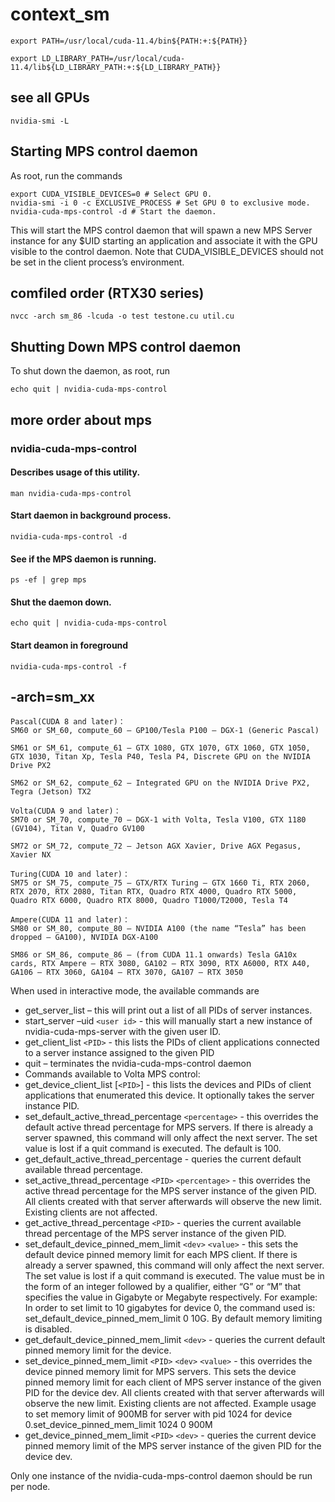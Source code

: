 # context_sm

```
export PATH=/usr/local/cuda-11.4/bin${PATH:+:${PATH}}

export LD_LIBRARY_PATH=/usr/local/cuda-11.4/lib${LD_LIBRARY_PATH:+:${LD_LIBRARY_PATH}}

```

## see all GPUs

```
nvidia-smi -L
```

## Starting MPS control daemon

As root, run the commands

```
export CUDA_VISIBLE_DEVICES=0 # Select GPU 0.
nvidia-smi -i 0 -c EXCLUSIVE_PROCESS # Set GPU 0 to exclusive mode.
nvidia-cuda-mps-control -d # Start the daemon.
```

This will start the MPS control daemon that will spawn a new MPS Server instance for any $UID starting an application and associate it with the GPU visible to the control daemon. Note that CUDA_VISIBLE_DEVICES should not be set in the client process’s environment.

## comfiled order (RTX30 series)
```
nvcc -arch sm_86 -lcuda -o test testone.cu util.cu
```

## Shutting Down MPS control daemon

To shut down the daemon, as root, run

```
echo quit | nvidia-cuda-mps-control
```

## more order about mps

### nvidia-cuda-mps-control

#### Describes usage of this utility.

```
man nvidia-cuda-mps-control
```

#### Start daemon in background process.

```
nvidia-cuda-mps-control -d 
```

#### See if the MPS daemon is running.

```
ps -ef | grep mps
```

#### Shut the daemon down.

```
echo quit | nvidia-cuda-mps-control
```

#### Start deamon in foreground

```
nvidia-cuda-mps-control -f
```

## -arch=sm_xx

```
Pascal(CUDA 8 and later)：
SM60 or SM_60, compute_60 – GP100/Tesla P100 – DGX-1 (Generic Pascal)

SM61 or SM_61, compute_61 – GTX 1080, GTX 1070, GTX 1060, GTX 1050, GTX 1030, Titan Xp, Tesla P40, Tesla P4, Discrete GPU on the NVIDIA Drive PX2

SM62 or SM_62, compute_62 – Integrated GPU on the NVIDIA Drive PX2, Tegra (Jetson) TX2

Volta(CUDA 9 and later)：
SM70 or SM_70, compute_70 – DGX-1 with Volta, Tesla V100, GTX 1180 (GV104), Titan V, Quadro GV100

SM72 or SM_72, compute_72 – Jetson AGX Xavier, Drive AGX Pegasus, Xavier NX

Turing(CUDA 10 and later)：
SM75 or SM_75, compute_75 – GTX/RTX Turing – GTX 1660 Ti, RTX 2060, RTX 2070, RTX 2080, Titan RTX, Quadro RTX 4000, Quadro RTX 5000, Quadro RTX 6000, Quadro RTX 8000, Quadro T1000/T2000, Tesla T4

Ampere(CUDA 11 and later)：
SM80 or SM_80, compute_80 – NVIDIA A100 (the name “Tesla” has been dropped – GA100), NVIDIA DGX-A100

SM86 or SM_86, compute_86 – (from CUDA 11.1 onwards) Tesla GA10x cards, RTX Ampere – RTX 3080, GA102 – RTX 3090, RTX A6000, RTX A40, GA106 – RTX 3060, GA104 – RTX 3070, GA107 – RTX 3050
```

When used in interactive mode, the available commands are

* get_server_list – this will print out a list of all PIDs of server instances.
* start_server –uid `<user id>` - this will manually start a new instance of nvidia-cuda-mps-server with the given user ID.
* get_client_list `<PID>` - this lists the PIDs of client applications connected to a server instance assigned to the given PID
* quit – terminates the nvidia-cuda-mps-control daemon
* Commands available to Volta MPS control:
* get_device_client_list [`<PID>`] - this lists the devices and PIDs of client applications that enumerated this device. It optionally takes the server instance PID.
* set_default_active_thread_percentage `<percentage>` - this overrides the default active thread percentage for MPS servers. If there is already a server spawned, this command will only affect the next server. The set value is lost if a quit command is executed. The default is 100.
* get_default_active_thread_percentage - queries the current default available thread percentage.
* set_active_thread_percentage `<PID>` `<percentage>` - this overrides the active thread percentage for the MPS server instance of the given PID. All clients created with that server afterwards will observe the new limit. Existing clients are not affected.
* get_active_thread_percentage `<PID>` - queries the current available thread percentage of the MPS server instance of the given PID.
* set_default_device_pinned_mem_limit `<dev>` `<value>` - this sets the default device pinned memory limit for each MPS client. If there is already a server spawned, this command will only affect the next server. The set value is lost if a quit command is executed. The value must be in the form of an integer followed by a qualifier, either “G” or “M” that specifies the value in Gigabyte or Megabyte respectively. For example: In order to set limit to 10 gigabytes for device 0, the command used is: set_default_device_pinned_mem_limit 0 10G. By default memory limiting is disabled.
* get_default_device_pinned_mem_limit `<dev>` - queries the current default pinned memory limit for the device.
* set_device_pinned_mem_limit `<PID>` `<dev>` `<value>` - this overrides the device pinned memory limit for MPS servers. This sets the device pinned memory limit for each client of MPS server instance of the given PID for the device dev. All clients created with that server afterwards will observe the new limit. Existing clients are not affected. Example usage to set memory limit of 900MB for server with pid 1024 for device 0.set_device_pinned_mem_limit 1024 0 900M
* get_device_pinned_mem_limit `<PID>` `<dev>` - queries the current device pinned memory limit of the MPS server instance of the given PID for the device dev.

Only one instance of the nvidia-cuda-mps-control daemon should be run per node.
